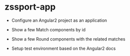 # zssport-app

- Configure an Angular2 project as an application

- Show a few Match components by id

- Show a few Round components with the related matches

- Setup test environment based on the Angular2 docs
